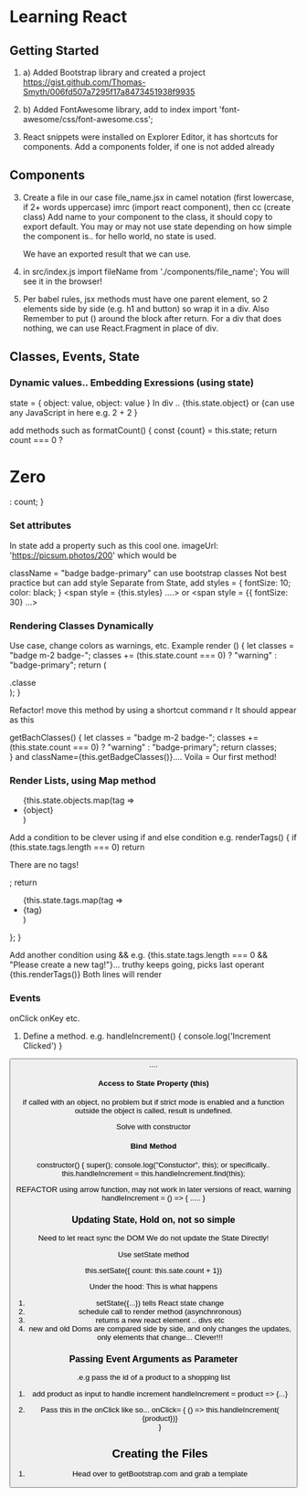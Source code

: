 # Learning React

## Getting Started

1. a) Added Bootstrap library and created a project https://gist.github.com/Thomas-Smyth/006fd507a7295f17a8473451938f9935

1. b) Added FontAwesome library, add to index import 'font-awesome/css/font-awesome.css';

1. React snippets were installed on Explorer Editor, it has shortcuts for components. Add a components folder, if one is not added already

## Components

3. Create a file in our case file_name.jsx in camel notation (first lowercase, if 2+ words uppercase)
   imrc (import react component), then cc (create class) Add name to your component to the class, it should copy to export default.
   You may or may not use state depending on how simple the component is.. for hello world, no state is used.

   We have an exported result that we can use.

4. in src/index.js import fileName from './components/file_name'; You will see it in the browser!

5. Per babel rules, jsx methods must have one parent element, so 2 elements side by side (e.g. h1 and button) so wrap it in a div.
   Also Remember to put () around the block after return.
   For a div that does nothing, we can use React.Fragment in place of div.

## Classes, Events, State

### Dynamic values.. Embedding Exressions (using state)

state = { object: value, object: value }
In div .. {this.state.object} or {can use any JavaScript in here e.g. 2 + 2 }

add methods such as
formatCount() {
const {count} = this.state;
return count === 0 ? <h1> Zero </h1> : count;
}

### Set attributes

In state add a property such as this cool one. imageUrl: 'https://picsum.photos/200'
which would be <img src={this.state.imageUrl} alt = ""/>

className = "badge badge-primary" can use bootstrap classes
Not best practice but can add style
Separate from State, add
styles = {
fontSize: 10;
color: black;
}
<span style = {this.styles} ....> </span>
or <span style = {{ fontSize: 30} ...> </span >

### Rendering Classes Dynamically

Use case, change colors as warnings, etc.
Example
render () {
let classes = "badge m-2 badge-";
classes += (this.state.count === 0) ? "warning" : "badge-primary";
return (

<div>.classe
<span className = {classes}> </span>
</div>
);
}

Refactor! move this method by using a shortcut command r
It should appear as this

getBachClasses() {
let classes = "badge m-2 badge-";
classes += (this.state.count === 0) ? "warning" : "badge-primary";
return classes;  
}
and className={this.getBadgeClasses()}....
Voila = Our first method!

### Render Lists, using Map method

<ul>
    {this.state.objects.map(tag => <li key= {object}>{object}</li>)
</ul>

Add a condition to be clever using if and else condition
e.g.
renderTags() {
if (this.state.tags.length === 0) return <p>There are no tags! </p>;
return <ul>{this.state.tags.map(tag => <li key={tag}> {tag} </li>)</ul> };
}

Add another condition using &&
e.g.
{this.state.tags.length === 0 && "Please create a new tag!"}... truthy keeps going, picks last operant
{this.renderTags()}
Both lines will render

### Events

onClick onKey etc.

1. Define a method.
   e.g.
   handleIncrement() {
   console.log('Increment Clicked')
   }

<button onClick={this.handleIncrement}>....

#### Access to State Property (this)

if called with an object, no problem
but if strict mode is enabled and a function outside the object is called, result is undefined.

Solve with constructor

#### Bind Method

constructor() {
super();
console.log("Constuctor", this);
or specifically..
this.handleIncrement = this.handleIncrement.find(this);

REFACTOR using arrow function, may not work in later versions of react, warning
handleIncrement = () => {
.....
}

### Updating State, Hold on, not so simple

Need to let react sync the DOM
We do not update the State Directly!

Use setState method

this.setSate({ count: this.sate.count + 1})

Under the hood: This is what happens

1. setState({...}) tells React state change
2. schedule call to render method (asynchnronous)
3. returns a new react element .. divs etc
4. new and old Doms are compared side by side, and only changes the updates, only elements that change... Clever!!!

### Passing Event Arguments as Parameter

.e.g pass the id of a product to a shopping list

1.  add product as input to handle increment
    handleIncrement = product => {...}

2.  Pass this in the onClick like so...
    onClick= { () => this.handleIncrement( {product})}  
    }

    ## Creating the Files

1) Head over to getBootstrap.com and grab a template
